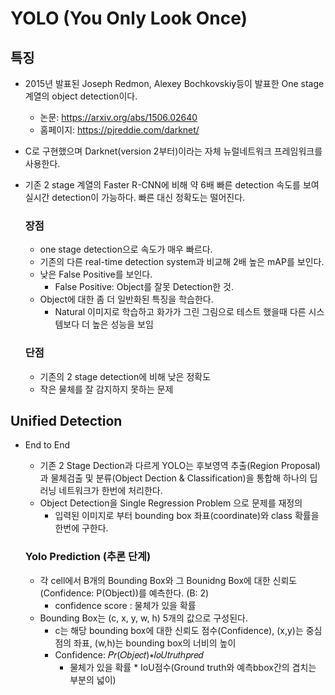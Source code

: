 # YOLO (You Only Look Once)
## 특징
- 2015년 발표된 Joseph Redmon, Alexey Bochkovskiy등이 발표한 One stage 계열의 object detection이다.
    - 논문: https://arxiv.org/abs/1506.02640
    - 홈페이지: https://pjreddie.com/darknet/
- C로 구현했으며 Darknet(version 2부터)이라는 자체 뉴럴네트워크 프레임워크를 사용한다.
- 기존 2 stage 계열의 Faster R-CNN에 비해 약 6배 빠른 detection 속도를 보여 실시간 detection이 가능하다. 빠른 대신 정확도는 떨어진다.

    ### 장점
    - one stage detection으로 속도가 매우 빠르다.
    - 기존의 다른 real-time detection system과 비교해 2배 높은 mAP를 보인다.
    - 낮은 False Positive를 보인다.
        - False Positive: Object를 잘못 Detection한 것.
    - Object에 대한 좀 더 일반화된 특징을 학습한다.
        - Natural 이미지로 학습하고 화가가 그린 그림으로 테스트 했을때 다른 시스템보다 더 높은 성능을 보임

    ### 단점
    - 기존의 2 stage detection에 비해 낮은 정확도
    - 작은 물체를 잘 감지하지 못하는 문제



## Unified Detection
- End to End
    - 기존 2 Stage Dection과 다르게 YOLO는 후보영역 추출(Region Proposal)과 물체검출 및 분류(Object Dection & Classification)을 통합해 하나의 딥러닝 네트워크가 한번에 처리한다.
    - Object Detection을 Single Regression Problem 으로 문제를 재정의
        - 입력된 이미지로 부터 bounding box 좌표(coordinate)와 class 확률을 한번에 구한다.

    ### Yolo Prediction (추론 단계)
    - 각 cell에서 B개의 Bounding Box와 그 Bounidng Box에 대한 신뢰도(Confidence: P(Object))를 예측한다. (B: 2)
        - confidence score : 물체가 있을 확률
    - Bounding Box는 (c, x, y, w, h) 5개의 값으로 구성된다.
        - c는 해당 bounding box에 대한 신뢰도 점수(Confidence), (x,y)는 중심점의 좌표, (w,h)는 bounding box의 너비의 높이
        - Confidence:  𝑃𝑟(𝑂𝑏𝑗𝑒𝑐𝑡)∗𝐼𝑜𝑈𝑡𝑟𝑢𝑡ℎ𝑝𝑟𝑒𝑑
            - 물체가 있을 확률 * IoU점수(Ground truth와 예측bbox간의 겹치는 부분의 넓이)

